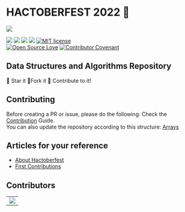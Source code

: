 # HACTOBERFEST 2022 🎯

<img src="https://res.cloudinary.com/practicaldev/image/fetch/s--ds97LCK---/c_imagga_scale,f_auto,fl_progressive,h_420,q_auto,w_1000/https://dev-to-uploads.s3.amazonaws.com/uploads/articles/ymlmr15l83rrjq8natft.jpg">

<img src="https://img.shields.io/badge/language-C++-ff69b4?style=for-the-badge"> <img src="https://img.shields.io/badge/language-C-yellow?style=for-the-badge"> <img src="https://img.shields.io/badge/language-python-blue?style=for-the-badge"> <img src="https://img.shields.io/badge/language-java-orange?style=for-the-badge"> <a href="https://raw.githubusercontent.com/Py-Contributors/AlgorithmsAndDataStructure/master/LICENSE"><img src="https://img.shields.io/github/license/Py-Contributors/AlgorithmsAndDataStructure?style=for-the-badge" alt="MIT license"></a> <br>
[![Open Source Love](https://badges.frapsoft.com/os/v1/open-source.svg?v=103)](https://github.com/ellerbrock/open-source-badges/) [![Contributor Covenant](https://img.shields.io/badge/Contributor%20Covenant-2.1-4baaaa.svg)](code_of_conduct.md)



## Data Structures and Algorithms Repository
:star2: Star it
:fork_and_knife:Fork it
:purple_heart: Contribute to it!

## Contributing

Before creating a PR or issue, please do the following:
Check the [Contribution](CONTRIBUTING.md) Guide.<br>
You can also update the repository according to this structure: [Arrays](https://github.com/bhumikatewary/Practice-Problems/tree/main/Arrays)

## Articles for your reference

- [About Hactoberfest](https://speckle.systems/blog/hacktoberfest-2022/#:~:text=Hacktoberfest%20is%20DigitalOcean's%20annual%20event,than%20keep%20the%20project%20alive.)
- [First Contributions](https://github.com/firstcontributions/first-contributions)



## Contributors

<table>
	<tr>
		 <td>
  		<a href="https://github.com/bhumikatewary/Practice-Problems/graphs/contributors">
  			<img src="https://contributors-img.web.app/image?repo=bhumikatewary/Practice-Problems" />
  		</a>
		</td>
	</tr>
</table>

